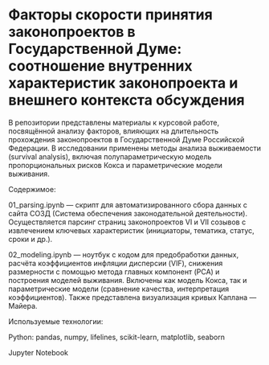 # Факторы скорости принятия законопроектов в Государственной Думе: соотношение внутренних характеристик законопроекта и внешнего контекста обсуждения
В репозитории представлены материалы к курсовой работе, посвящённой анализу факторов, влияющих на длительность прохождения законопроектов в Государственной Думе Российской Федерации. В исследовании применены методы анализа выживаемости (survival analysis), включая полупараметрическую модель пропорциональных рисков Кокса и параметрические модели выживания.

Содержимое:

01_parsing.ipynb — скрипт для автоматизированного сбора данных с сайта СОЗД (Система обеспечения законодательной деятельности). Осуществляется парсинг страниц законопроектов VI и VII созывов с извлечением ключевых характеристик (инициаторы, тематика, статус, сроки и др.).

02_modeling.ipynb — ноутбук с кодом для предобработки данных, расчёта коэффициентов инфляции дисперсии (VIF), снижения размерности с помощью метода главных компонент (PCA) и построения моделей выживания. Включены как модель Кокса, так и параметрические модели (сравнение качества, интерпретация коэффициентов). Также представлена визуализация кривых Каплана — Майера.

Используемые технологии:

Python: pandas, numpy, lifelines, scikit-learn, matplotlib, seaborn

Jupyter Notebook
